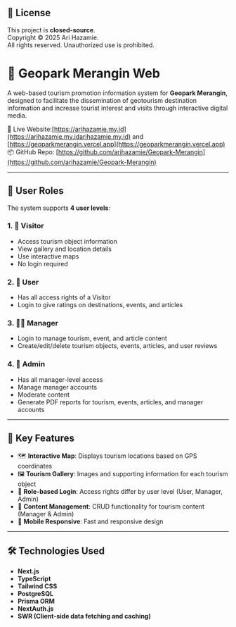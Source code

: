 ## 📄 License

This project is **closed-source**.  
Copyright © 2025 Ari Hazamie.  
All rights reserved. Unauthorized use is prohibited.

# 🌋 Geopark Merangin Web

A web-based tourism promotion information system for **Geopark Merangin**, designed to facilitate the dissemination of geotourism destination information and increase tourist interest and visits through interactive digital media.

🔗 Live Website:[https://arihazamie.my.id](https://arihazamie.my.idarihazamie.my.id) and [https://geoparkmerangin.vercel.app](https://geoparkmerangin.vercel.app)
📦 GitHub Repo: [https://github.com/arihazamie/Geopark-Merangin](https://github.com/arihazamie/Geopark-Merangin)

---

## 👥 User Roles

The system supports **4 user levels**:

### 1. 🧍 Visitor

- Access tourism object information
- View gallery and location details
- Use interactive maps
- No login required

### 2. 🧍 User

- Has all access rights of a Visitor
- Login to give ratings on destinations, events, and articles

### 3. 🧑‍💼 Manager

- Login to manage tourism, event, and article content
- Create/edit/delete tourism objects, events, articles, and user reviews

### 4. 👮 Admin

- Has all manager-level access
- Manage manager accounts
- Moderate content
- Generate PDF reports for tourism, events, articles, and manager accounts

---

## 🚀 Key Features

- 🗺️ **Interactive Map**: Displays tourism locations based on GPS coordinates
- 🖼️ **Tourism Gallery**: Images and supporting information for each tourism object
- 🔐 **Role-based Login**: Access rights differ by user level (User, Manager, Admin)
- 📝 **Content Management**: CRUD functionality for tourism content (Manager & Admin)
- 📱 **Mobile Responsive**: Fast and responsive design

---

## 🛠️ Technologies Used

- **Next.js**
- **TypeScript**
- **Tailwind CSS**
- **PostgreSQL**
- **Prisma ORM**
- **NextAuth.js**
- **SWR (Client-side data fetching and caching)**

